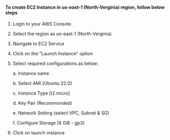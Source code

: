 #### To create EC2 Instance in us-east-1 (North-Verginia) region, follow below steps

1) Login to your AWS Console.

2) Select the region as us-east-1 (North-Verginia)

3) Navigate to EC2 Service

4) Click on the "Launch Instance" option

5) Select required configurations as below:

      a. Instance name

      b. Select AMI [Ubuntu 22.0]

      c. Instance Type [t2.micro]

      d. Key Pair (Recommonded)

      e. Network Setting (select VPC, Subnet & SG)

      f. Configure Storage [8 GiB - gp3]

6) Click on launch instance
